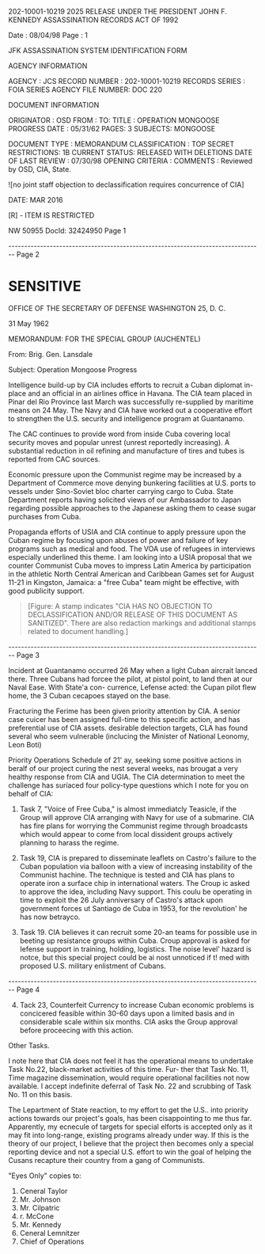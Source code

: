 202-10001-10219 2025 RELEASE UNDER THE PRESIDENT JOHN F. KENNEDY ASSASSINATION RECORDS ACT OF 1992

Date : 08/04/98
Page : 1

JFK ASSASSINATION SYSTEM
IDENTIFICATION FORM

AGENCY INFORMATION

AGENCY : JCS
RECORD NUMBER : 202-10001-10219
RECORDS SERIES : FOIA SERIES
AGENCY FILE NUMBER: DOC 220

DOCUMENT INFORMATION

ORIGINATOR : OSD
FROM :
TO:
TITLE : OPERATION MONGOOSE PROGRESS
DATE : 05/31/62
PAGES: 3
SUBJECTS: MONGOOSE

DOCUMENT TYPE : MEMORANDUM
CLASSIFICATION : TOP SECRET
RESTRICTIONS: 1B
CURRENT STATUS: RELEASED WITH DELETIONS
DATE OF LAST REVIEW : 07/30/98
OPENING CRITERIA :
COMMENTS : Reviewed by OSD, CIA, State.

![no joint staff objection to declassification requires concurrence of CIA]

DATE: MAR 2016

[R] - ITEM IS RESTRICTED

NW 50955 DocId: 32424950 Page 1


-------------------------------------------------------------------------------- Page 2

# SENSITIVE

OFFICE OF THE SECRETARY OF DEFENSE
WASHINGTON 25, D. C.

31 May 1962

MEMORANDUM: FOR THE SPECIAL GROUP (AUCHENTEL)

From: Brig. Gen. Lansdale

Subject: Operation Mongoose Progress

Intelligence build-up by CIA includes efforts to recruit a Cuban diplomat in-place and an official in an airlines office in Havana. The CIA team placed in Pinar del Rio Province last March was successfully re-supplied by maritime means on 24 May. The Navy and CIA have worked out a cooperative effort to strengthen the U.S. security and intelligence program at Guantanamo.

The CAC continues to provide word from inside Cuba covering local security moves and popular unrest (unrest reportedly increasing). A substantial reduction in oil refining and manufacture of tires and tubes is reported from CAC sources.

Economic pressure upon the Communist regime may be increased by a Department of Commerce move denying bunkering facilities at U.S. ports to vessels under Sino-Soviet bloc charter carrying cargo to Cuba. State Department reports having solicited views of our Ambassador to Japan regarding possible approaches to the Japanese asking them to cease sugar purchases from Cuba.

Propaganda efforts of USIA and CIA continue to apply pressure upon the Cuban regime by focusing upon abuses of power and failure of key programs such as medical and food. The VOA use of refugees in interviews especially underlined this theme. I am looking into a USIA proposal that we counter Communist Cuba moves to impress Latin America by participation in the athletic North Central American and Caribbean Games set for August 11-21 in Kingston, Jamaica: a "free Cuba" team might be effective, with good publicity support.

> [Figure: A stamp indicates "CIA HAS NO OBJECTION TO DECLASSIFICATION AND/OR RELEASE OF THIS DOCUMENT AS SANITIZED". There are also redaction markings and additional stamps related to document handling.]


-------------------------------------------------------------------------------- Page 3

Incident at Guantanamo occurred 26 May when a light Cuban
aircrait lanced there. Three Cubans had forcee the pilot, at
pistol point, to land then at our Naval Ease. With State'a con-
currence, Lefense acted: the Cupan pilot flew home, the 3 Cuban
cecapoes stayed on the base.

Fracturing the Ferime has been given priority attention by
CIA. A senior case cuicer has been assigned full-time to this
specific action, and has preferential use of CIA assets.
desirable delection targets, CLA has found several who seem
vulnerable (inclucing the Minister of National Leonomy, Leon Boti)

Priority Operations Schedule of 21' ay, seeking some positive
actions in beralf of our project curing the nest several weeks, nas
brougat a very healthy response from CIA and UGIA. The CIA
determination to meet the challenge has suríaced four policy-type
questions which I note for you on behalf of CIA:

1. Task 7, "Voice of Free Cuba," is almost immediatcly
   Teasicle, if the Group will approve CIA arranging with
   Navy for use of a submarine. CIA has fire plans for
   worrying the Communist regime through broadcasts
   which would appear to come from local dissident groups
   actively planning to harass the regime.

2. Task 19, CIA is prepared to disseminate leaflets on Castro's
   failure to the Cuban population via balloon with a view of
   increasing instability of the Communist hachine. The
   technique is tested and CIA has plans to operate iron a
   surface chip in international waters. The Croup ic
   asked to approve the idea, including Navy support. This
   coulu be operating in time to exploit the 26 July anniversary
   of Castro's attack upon government forces ut Santiago de
   Cuba in 1953, for the revolution' he has now betrayco.

3. Task 19. CIA believes it can recruit some 20-an teams
   for possible use in beeting up resistance groups within Cuba.
   Croup approval is asked for Iefense support in training,
   holding, logistics. The noise level' hazard is notce, but
   this special project could be ai nost unnoticed if t! med with
   proposed U.S. military enlistment of Cubans.


-------------------------------------------------------------------------------- Page 4

4) Tack 23, Counterfeit Currency to increase Cuban economic
   problems is concicered feasible within 30-60 days upon a
   limited basis and in considerable scale within six months.
   CIA asks the Group approval before proceecing with this
   action.

Other Tasks.

I note here that CIA does not feel it has the operational means
to undertake Task No.22, black-market activities of this time. Fur-
ther that Task No. 11, Time magazine dissemination, would require
operational facilities not now available. I accept indefinite deferral of
Task No. 22 and scrubbing of Task No. 11 on this basis.

The Lepartment of State reaction, to my effort to get the U.S..
into priority actions towards our project's goals, has been cisappointing
to me thus far. Apparently, my ecnecule of targets for special elforts
is accepted only as it may fit into long-range, existing programs already
under way. If this is the theory of our project, I believe that the project
then becomes only a special reporting device and not a special U.S.
effort to win the goal of helping the Cusans recapture their country
from a gang of Communists.

"Eyes Only" copies to:

1. Ceneral Taylor
2. Mr. Johnson
3. Mr. Cilpatric
4. r. McCone
5. Mr. Kennedy
6. Ceneral Lemnitzer
7. Chief of Operations
